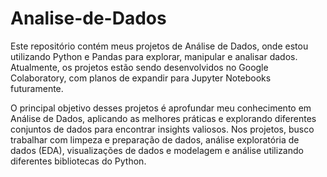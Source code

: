 # Analise-de-Dados

Este repositório contém meus projetos de Análise de Dados, onde estou utilizando Python e Pandas para explorar, manipular e analisar dados. Atualmente, os projetos estão sendo desenvolvidos no Google Colaboratory, com planos de expandir para Jupyter Notebooks futuramente. 

O principal objetivo desses projetos é aprofundar meu conhecimento em Análise de Dados, aplicando as melhores práticas e explorando diferentes conjuntos de dados para encontrar insights valiosos. Nos projetos, busco trabalhar com limpeza e preparação de dados, análise exploratória de dados (EDA), visualizações de dados e modelagem e análise utilizando diferentes bibliotecas do Python.
